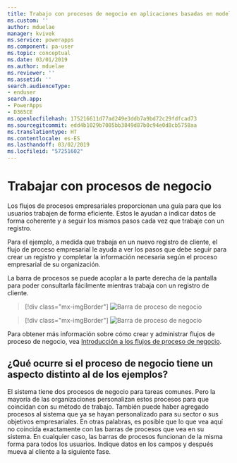 ```yaml
---
title: Trabajo con procesos de negocio en aplicaciones basadas en modelo | MicrosoftDocs
ms.custom: ''
author: mduelae
manager: kvivek
ms.service: powerapps
ms.component: pa-user
ms.topic: conceptual
ms.date: 03/01/2019
ms.author: mduelae
ms.reviewer: ''
ms.assetid: ''
search.audienceType:
- enduser
search.app:
- PowerApps
- D365CE
ms.openlocfilehash: 175216611d77ad249e3ddb7a9bd72c29fdfcad73
ms.sourcegitcommit: edd4b1029b7085bb3849d87b0c94e0d8cb5758aa
ms.translationtype: HT
ms.contentlocale: es-ES
ms.lasthandoff: 03/02/2019
ms.locfileid: "57251602"
---
```

# <a name="work-with-business-processes"></a>Trabajar con procesos de negocio

Los flujos de procesos empresariales proporcionan una guía para que los usuarios trabajen de forma eficiente. Estos le ayudan a indicar datos de forma coherente y a seguir los mismos pasos cada vez que trabaje con un registro. 

Para el ejemplo, a medida que trabaja en un nuevo registro de cliente, el flujo de proceso empresarial le ayuda a ver los pasos que debe seguir para crear un registro y completar la información necesaria según el proceso empresarial de su organización. 

La barra de procesos se puede acoplar a la parte derecha de la pantalla para poder consultarla fácilmente mientras trabaja con un registro de cliente. 

> [!div class="mx-imgBorder"]
> ![Barra de proceso de negocio](media/BPdock.png "Business process bar")
 

> [!div class="mx-imgBorder"]
> ![Barra de proceso de negocio](media/BPdocked.png "Business process bar")

Para obtener más información sobre cómo crear y administrar flujos de proceso de negocio, vea [Introducción a los flujos de proceso de negocio](/flow/business-process-flows-overview).
  
 
## <a name="what-if-your-business-processes-looks-different-from-these-examples"></a>¿Qué ocurre si el proceso de negocio tiene un aspecto distinto al de los ejemplos?  

El sistema tiene dos procesos de negocio para tareas comunes. Pero la mayoría de las organizaciones personalizan estos procesos para que coincidan con su método de trabajo. También puede haber agregado procesos al sistema que ya se hayan personalizado para su sector o sus objetivos empresariales. En otras palabras, es posible que lo que vea aquí no coincida exactamente con las barras de procesos que vea en su sistema. En cualquier caso, las barras de procesos funcionan de la misma forma para todos los usuarios. Indique datos en los campos y después mueva al cliente a la siguiente fase.
